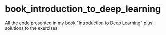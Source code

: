 # book_introduction_to_deep_learning
All the code presented in my [book "Introduction to Deep Learning"](https://www.amazon.com/Introduction-Deep-Learning-complete-TensorFlow/dp/1724716417 ) plus solutions to the exercises.
